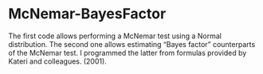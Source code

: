 # McNemar-BayesFactor
The first code allows performing a McNemar test using a Normal distribution. 
The second one allows estimating “Bayes factor” counterparts of the McNemar test. I programmed the latter from formulas provided by Kateri and colleagues. (2001).
